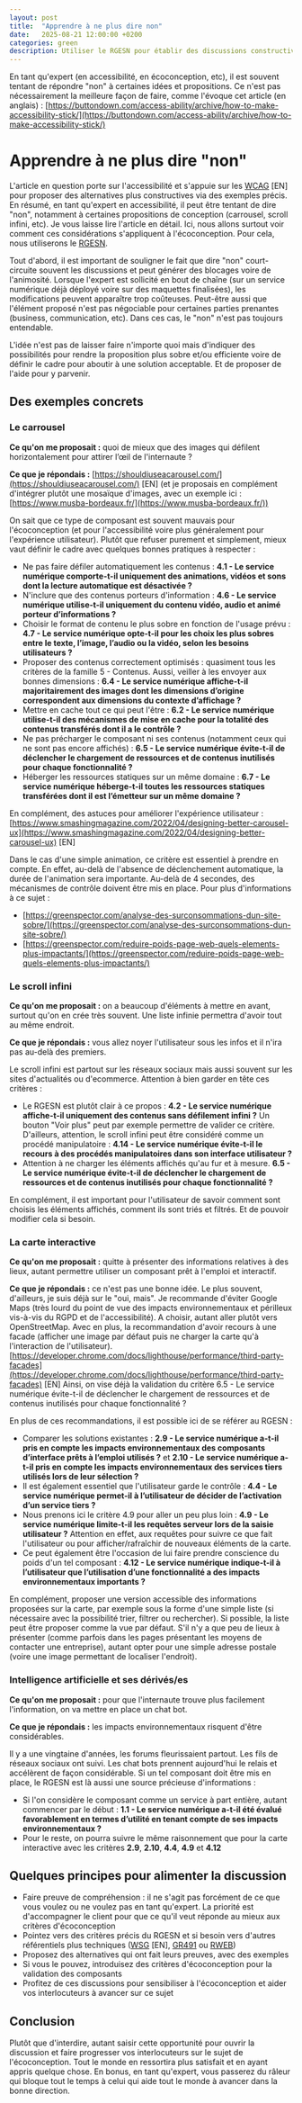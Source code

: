 ```yaml
---
layout: post
title:  "Apprendre à ne plus dire non"
date:   2025-08-21 12:00:00 +0200
categories: green
description: Utiliser le RGESN pour établir des discussions constructives avec un client
---
```


En tant qu'expert (en accessibilité, en écoconception, etc), il est souvent tentant de répondre "non" à certaines idées et propositions. Ce n'est pas nécessairement la meilleure façon de faire, comme l'évoque cet article (en anglais) : [https://buttondown.com/access-ability/archive/how-to-make-accessibility-stick/](https://buttondown.com/access-ability/archive/how-to-make-accessibility-stick/)

# Apprendre à ne plus dire "non"
L'article en question porte sur l'accessibilité et s'appuie sur les [WCAG](https://www.w3.org/WAI/standards-guidelines/wcag/) [EN] pour proposer des alternatives plus constructives via des exemples précis. En résumé, en tant qu'expert en accessibilité, il peut être tentant de dire "non", notamment à certaines propositions de conception (carrousel, scroll infini, etc). Je vous laisse lire l'article en détail. Ici, nous allons surtout voir comment ces considérations s'appliquent à l'écoconception. Pour cela, nous utiliserons le [RGESN](https://www.arcep.fr/mes-demarches-et-services/entreprises/fiches-pratiques/referentiel-general-ecoconception-services-numeriques.html#c36439). 

Tout d'abord, il est important de souligner le fait que dire "non" court-circuite souvent les discussions et peut générer des blocages voire de l'animosité. Lorsque l'expert est sollicité en bout de chaîne (sur un service numérique déjà déployé voire sur des maquettes finalisées), les modifications peuvent apparaître trop coûteuses. Peut-être aussi que l'élément proposé n'est pas négociable pour certaines parties prenantes (business, communication, etc). Dans ces cas, le "non" n'est pas toujours entendable. 

L'idée n'est pas de laisser faire n'importe quoi mais d'indiquer des possibilités pour rendre la proposition plus sobre et/ou efficiente voire de définir le cadre pour aboutir à une solution acceptable. Et de proposer de l'aide pour y parvenir. 

## Des exemples concrets
### Le carrousel
**Ce qu'on me proposait :** quoi de mieux que des images qui défilent horizontalement pour attirer l’œil de l'internaute ?

**Ce que je répondais :** [https://shouldiuseacarousel.com/](https://shouldiuseacarousel.com/) [EN] (et je proposais en complément d'intégrer plutôt une mosaïque d'images, avec un exemple ici : [https://www.musba-bordeaux.fr/](https://www.musba-bordeaux.fr/))

On sait que ce type de composant est souvent mauvais pour l'écoconception (et pour l'accessibilité voire plus généralement pour l'expérience utilisateur). Plutôt que refuser purement et simplement, mieux vaut définir le cadre avec quelques bonnes pratiques à respecter : 
* Ne pas faire défiler automatiquement les contenus : **4.1 - Le service numérique comporte-t-il uniquement des animations, vidéos et sons dont la lecture automatique est désactivée ?**  
* N'inclure que des contenus porteurs d'information : **4.6 - Le service numérique utilise-t-il uniquement du contenu vidéo, audio et animé porteur d’informations ?**  
* Choisir le format de contenu le plus sobre en fonction de l'usage prévu : **4.7 - Le service numérique opte-t-il pour les choix les plus sobres entre le texte, l’image, l’audio ou la vidéo, selon les besoins utilisateurs ?**   
* Proposer des contenus correctement optimisés : quasiment tous les critères de la famille 5 - Contenus. Aussi, veiller à les envoyer aux bonnes dimensions : **6.4 - Le service numérique affiche-t-il majoritairement des images dont les dimensions d’origine correspondent aux dimensions du contexte d’affichage ?**  
* Mettre en cache tout ce qui peut l'être : **6.2 - Le service numérique utilise-t-il des mécanismes de mise en cache pour la totalité des contenus transférés dont il a le contrôle ?**  
* Ne pas précharger le composant ni ses contenus (notamment ceux qui ne sont pas encore affichés) : **6.5 - Le service numérique évite-t-il de déclencher le chargement de ressources et de contenus inutilisés pour chaque fonctionnalité ?**   
* Héberger les ressources statiques sur un même domaine : **6.7 - Le service numérique héberge-t-il toutes les ressources statiques transférées dont il est l’émetteur sur un même domaine ?**  

En complément, des astuces pour améliorer l'expérience utilisateur : [https://www.smashingmagazine.com/2022/04/designing-better-carousel-ux](https://www.smashingmagazine.com/2022/04/designing-better-carousel-ux) [EN] 

Dans le cas d'une simple animation, ce critère est essentiel à prendre en compte. En effet, au-delà de l'absence de déclenchement automatique, la durée de l'animation sera importante. Au-delà de 4 secondes, des mécanismes de contrôle doivent être mis en place. Pour plus d'informations à ce sujet : 
* [https://greenspector.com/analyse-des-surconsommations-dun-site-sobre/](https://greenspector.com/analyse-des-surconsommations-dun-site-sobre/)
* [https://greenspector.com/reduire-poids-page-web-quels-elements-plus-impactants/](https://greenspector.com/reduire-poids-page-web-quels-elements-plus-impactants/)

### Le scroll infini
**Ce qu'on me proposait :** on a beaucoup d'éléments à mettre en avant, surtout qu'on en crée très souvent. Une liste infinie permettra d'avoir tout au même endroit.

**Ce que je répondais :** vous allez noyer l'utilisateur sous les infos et il n'ira pas au-delà des premiers.

Le scroll infini est partout sur les réseaux sociaux mais aussi souvent sur les sites d'actualités ou d'ecommerce. Attention à bien garder en tête ces critères : 
* Le RGESN est plutôt clair à ce propos : **4.2 - Le service numérique affiche-t-il uniquement des contenus sans défilement infini ?** Un bouton "Voir plus" peut par exemple permettre de valider ce critère. D'ailleurs, attention, le scroll infini peut être considéré comme un procédé manipulatoire : **4.14 - Le service numérique évite-t-il le recours à des procédés manipulatoires dans son interface utilisateur ?**   
* Attention à ne charger les éléments affichés qu'au fur et à mesure. **6.5 - Le service numérique évite-t-il de déclencher le chargement de ressources et de contenus inutilisés pour chaque fonctionnalité ?**  

En complément, il est important pour l'utilisateur de savoir comment sont choisis les éléments affichés, comment ils sont triés et filtrés. Et de pouvoir modifier cela si besoin.

### La carte interactive
**Ce qu'on me proposait :** quitte à présenter des informations relatives à des lieux, autant permettre utiliser un composant prêt à l'emploi et interactif.

**Ce que je répondais :** ce n'est pas une bonne idée. Le plus souvent, d'ailleurs, je suis déjà sur le "oui, mais". Je recommande d'éviter Google Maps (très lourd du point de vue des impacts environnementaux et périlleux vis-à-vis du RGPD et de l'accessibilité). A choisir, autant aller plutôt vers OpenStreetMap. Avec en plus, la recommandation d'avoir recours à une facade (afficher une image par défaut puis ne charger la carte qu'à l'interaction de l'utilisateur). [https://developer.chrome.com/docs/lighthouse/performance/third-party-facades](https://developer.chrome.com/docs/lighthouse/performance/third-party-facades) [EN] Ainsi, on vise déjà la validation du critère 6.5 - Le service numérique évite-t-il de déclencher le chargement de ressources et de contenus inutilisés pour chaque fonctionnalité ?

En plus de ces recommandations, il est possible ici de se référer au RGESN : 
* Comparer les solutions existantes : **2.9 - Le service numérique a-t-il pris en compte les impacts environnementaux des composants d’interface prêts à l’emploi utilisés ?** et **2.10 - Le service numérique a-t-il pris en compte les impacts environnementaux des services tiers utilisés lors de leur sélection ?**    
* Il est également essentiel que l'utilisateur garde le contrôle : **4.4 - Le service numérique permet-il à l’utilisateur de décider de l’activation d’un service tiers ?**    
* Nous prenons ici le critère 4.9 pour aller un peu plus loin : **4.9 - Le service numérique limite-t-il les requêtes serveur lors de la saisie utilisateur ?** Attention en effet, aux requêtes pour suivre ce que fait l'utilisateur ou pour afficher/rafraîchir de nouveaux éléments de la carte.  
* Ce peut également être l'occasion de lui faire prendre conscience du poids d'un tel composant : **4.12 - Le service numérique indique-t-il à l’utilisateur que l’utilisation d’une fonctionnalité a des impacts environnementaux importants ?**  

En complément, proposer une version accessible des informations proposées sur la carte, par exemple sous la forme d'une simple liste (si nécessaire avec la possibilité trier, filtrer ou rechercher). Si possible, la liste peut être proposer comme la vue par défaut. S'il n'y a que peu de lieux à présenter (comme parfois dans les pages présentant les moyens de contacter une entreprise), autant opter pour une simple adresse postale (voire une image permettant de localiser l'endroit).

### Intelligence artificielle et ses dérivés/es
**Ce qu'on me proposait :** pour que l'internaute trouve plus facilement l'information, on va mettre en place un chat bot.

**Ce que je répondais :** les impacts environnementaux risquent d'être considérables. 

Il y a une vingtaine d'années, les forums fleurissaient partout. Les fils de réseaux sociaux ont suivi. Les chat bots prennent aujourd'hui le relais et accélèrent de façon considérable. Si un tel composant doit être mis en place, le RGESN est là aussi une source précieuse d'informations : 
* Si l'on considère le composant comme un service à part entière, autant commencer par le début : **1.1 - Le service numérique a-t-il été évalué favorablement en termes d’utilité en tenant compte de ses impacts environnementaux ?**  
* Pour le reste, on pourra suivre le même raisonnement que pour la carte interactive avec les critères **2.9**, **2.10**, **4.4**, **4.9** et **4.12**  

## Quelques principes pour alimenter la discussion
* Faire preuve de compréhension : il ne s'agit pas forcément de ce que vous voulez ou ne voulez pas en tant qu'expert. La priorité est d'accompagner le client pour que ce qu'il veut réponde au mieux aux critères d'écoconception  
* Pointez vers des critères précis du RGESN et si besoin vers d'autres référentiels plus techniques ([WSG](https://w3c.github.io/sustainableweb-wsg/) [EN], [GR491](https://gr491.isit-europe.org/) ou [RWEB](https://rweb.greenit.fr/fr))  
* Proposez des alternatives qui ont fait leurs preuves, avec des exemples  
* Si vous le pouvez, introduisez des critères d'écoconception pour la validation des composants  
* Profitez de ces discussions pour sensibiliser à l'écoconception et aider vos interlocuteurs à avancer sur ce sujet  

## Conclusion
Plutôt que d'interdire, autant saisir cette opportunité pour ouvrir la discussion et faire progresser vos interlocuteurs sur le sujet de l'écoconception. Tout le monde en ressortira plus satisfait et en ayant appris quelque chose. En bonus, en tant qu'expert, vous passerez du râleur qui bloque tout le temps à celui qui aide tout le monde à avancer dans la bonne direction.

